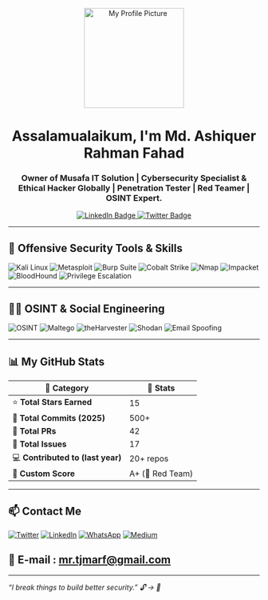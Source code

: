 <p align="center">
  <a href="https://x.com/mr_arfahad" target="_blank">
    <img src="https://github.com/mdarfahad/my_portfolio/blob/main/pic.png?raw=true" width="200" alt="My Profile Picture"/>
  </a>
</p>
<h1 align="center">Assalamualaikum, I'm Md. Ashiquer Rahman Fahad</h1>
<h3 align="center"> Owner of Musafa IT Solution | Cybersecurity Specialist & Ethical Hacker Globally | Penetration Tester | Red Teamer | OSINT Expert. </h3>

<p align="center">
  <a href="https://www.linkedin.com/in/yourprofile" target="_blank">
    <img src="https://img.shields.io/badge/LinkedIn-blue?style=for-the-badge&logo=linkedin&logoColor=white" alt="LinkedIn Badge"/>
  </a>
  <a href="https://twitter.com/yourprofile" target="_blank">
    <img src="https://img.shields.io/badge/Twitter-black?style=for-the-badge&logo=twitter&logoColor=white" alt="Twitter Badge"/>
  </a>
</p>

---

## 🧨 Offensive Security Tools & Skills

<p align="left">
  <img src="https://img.shields.io/badge/Kali_Linux-557C94?style=for-the-badge&logo=kalilinux&logoColor=white" alt="Kali Linux"/>
  <img src="https://img.shields.io/badge/Metasploit-black?style=for-the-badge&logo=metasploit&logoColor=white" alt="Metasploit"/>
  <img src="https://img.shields.io/badge/Burp_Suite-orange?style=for-the-badge&logo=burpsuite&logoColor=white" alt="Burp Suite"/>
  <img src="https://img.shields.io/badge/Cobalt_Strike-darkred?style=for-the-badge&logo=flask&logoColor=white" alt="Cobalt Strike"/>
  <img src="https://img.shields.io/badge/Nmap-004370?style=for-the-badge&logo=nmap&logoColor=white" alt="Nmap"/>
  <img src="https://img.shields.io/badge/Impacket-4B8BBE?style=for-the-badge&logo=python&logoColor=white" alt="Impacket"/>
  <img src="https://img.shields.io/badge/BloodHound-002B36?style=for-the-badge&logo=neo4j&logoColor=white" alt="BloodHound"/>
  <img src="https://img.shields.io/badge/Privilege_Escalation-000000?style=for-the-badge&logo=linux&logoColor=white" alt="Privilege Escalation"/>
</p>

---

## 🕵️‍♂️ OSINT & Social Engineering

<p align="left">
  <img src="https://img.shields.io/badge/OSINT-005f73?style=for-the-badge&logo=simpleicons&logoColor=white" alt="OSINT"/>
  <img src="https://img.shields.io/badge/Maltego-023430?style=for-the-badge&logo=palantir&logoColor=white" alt="Maltego"/>
  <img src="https://img.shields.io/badge/theHarvester-grey?style=for-the-badge&logo=linux&logoColor=white" alt="theHarvester"/>
  <img src="https://img.shields.io/badge/Shodan-darkred?style=for-the-badge&logo=internetarchive&logoColor=white" alt="Shodan"/>
  <img src="https://img.shields.io/badge/Email_Spoofing-black?style=for-the-badge&logo=gmail&logoColor=white" alt="Email Spoofing"/>
</p>

---

## 📊 My GitHub Stats

| 🔹 Category                         | 🔸 Stats               |
|------------------------------------|------------------------|
| ⭐ **Total Stars Earned**          | 15                     |
| 🔁 **Total Commits (2025)**        | 500+                   |
| 🔧 **Total PRs**                   | 42                     |
| 🚨 **Total Issues**                | 17                     |
| 💻 **Contributed to (last year)**  | 20+ repos              |
| 🧠 **Custom Score**                | A+ (🎯 Red Team)       |

---

## 📫 Contact Me
[![Twitter](https://img.shields.io/badge/Twitter-1DA1F2?style=for-the-badge&logo=twitter&logoColor=white)](https://x.com/mr_arfahad)
[![LinkedIn](https://img.shields.io/badge/LinkedIn-0077B5?style=for-the-badge&logo=linkedin&logoColor=white)](https://www.linkedin.com/in/md-ashiquer-rahman-fahad-295a14362)
[![WhatsApp](https://img.shields.io/badge/WhatsApp-25D366?style=for-the-badge&logo=whatsapp&logoColor=white)](https://wa.me/8801533413290)
[![Medium](https://img.shields.io/badge/Medium-000000?style=for-the-badge&logo=medium&logoColor=white)](https://medium.com/@@mr_arfahad)

## 📧 E-mail : mr.tjmarf@gmail.com

<!-- [![Facebook](https://img.shields.io/badge/Facebook-1877F2?style=for-the-badge&logo=facebook&logoColor=white)](https://facebook.com/your_username) -->
---

*“I break things to build better security.” 🔓 → 🔐*
